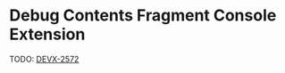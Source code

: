 # Debug Contents Fragment Console Extension

TODO: [DEVX-2572](https://jira.corp.adobe.com/browse/DEVX-2572)

